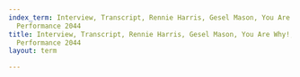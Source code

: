 ```yaml
---
index_term: Interview, Transcript, Rennie Harris, Gesel Mason, You Are Why!, No Boundaries
  Performance 2044
title: Interview, Transcript, Rennie Harris, Gesel Mason, You Are Why!, No Boundaries
  Performance 2044
layout: term

---
```

